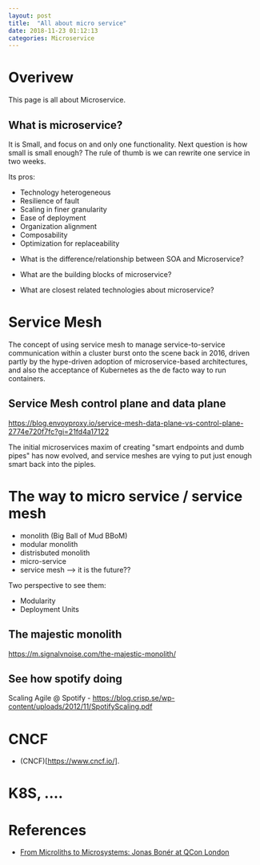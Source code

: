 ```yaml
---
layout: post
title:  "All about micro service"
date: 2018-11-23 01:12:13
categories: Microservice
---
```


# Overivew
This page is all about Microservice. 

## What is microservice?
It is Small, and focus on and only one functionality. Next question is how small is small enough? The rule of thumb is we can rewrite one service in two weeks. 

Its pros:
* Technology heterogeneous
* Resilience of fault
* Scaling in finer granularity
* Ease of deployment
* Organization alignment
* Composability
* Optimization for replaceability 

- What is the difference/relationship between SOA and Microservice?

- What are the building blocks of microservice?

- What are closest related technologies about microservice?


# Service Mesh
The concept of using service mesh to manage service-to-service communication within a cluster burst onto the scene back in 2016, driven partly by the hype-driven adoption of microservice-based architectures, and also the acceptance of Kubernetes as the de facto way to run containers. 

## Service Mesh control plane and data plane
https://blog.envoyproxy.io/service-mesh-data-plane-vs-control-plane-2774e720f7fc?gi=21fd4a17122

The initial microservices maxim of creating "smart endpoints and dumb pipes" has now evolved, and service meshes are vying to put just enough smart back into the piples. 

# The way to micro service / service mesh
- monolith (Big Ball of Mud BBoM)
- modular monolith
- distrisbuted monolith
- micro-service
- service mesh --> it is the future??

Two perspective to see them:
- Modularity
- Deployment Units

## The majestic monolith
https://m.signalvnoise.com/the-majestic-monolith/

## See how spotify doing 
Scaling Agile @ Spotify - https://blog.crisp.se/wp-content/uploads/2012/11/SpotifyScaling.pdf


# CNCF
- (CNCF)[https://www.cncf.io/]. 


# K8S, ....

# References
* [From Microliths to Microsystems: Jonas Bonér at QCon London](https://www.infoq.com/news/2017/03/microliths-microsystems)




